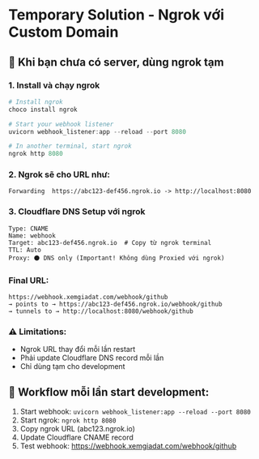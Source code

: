 # Temporary Solution - Ngrok với Custom Domain

## 🎯 Khi bạn chưa có server, dùng ngrok tạm

### 1. Install và chạy ngrok
```powershell
# Install ngrok
choco install ngrok

# Start your webhook listener
uvicorn webhook_listener:app --reload --port 8080

# In another terminal, start ngrok
ngrok http 8080
```

### 2. Ngrok sẽ cho URL như:
```
Forwarding  https://abc123-def456.ngrok.io -> http://localhost:8080
```

### 3. Cloudflare DNS Setup với ngrok
```
Type: CNAME
Name: webhook
Target: abc123-def456.ngrok.io  # Copy từ ngrok terminal
TTL: Auto  
Proxy: ⚫ DNS only (Important! Không dùng Proxied với ngrok)
```

### Final URL:
```
https://webhook.xemgiadat.com/webhook/github
→ points to → https://abc123-def456.ngrok.io/webhook/github
→ tunnels to → http://localhost:8080/webhook/github
```

### ⚠️ Limitations:
- Ngrok URL thay đổi mỗi lần restart
- Phải update Cloudflare DNS record mỗi lần
- Chỉ dùng tạm cho development

## 🔄 Workflow mỗi lần start development:
1. Start webhook: `uvicorn webhook_listener:app --reload --port 8080`
2. Start ngrok: `ngrok http 8080`
3. Copy ngrok URL (abc123.ngrok.io)
4. Update Cloudflare CNAME record
5. Test webhook: https://webhook.xemgiadat.com/webhook/github